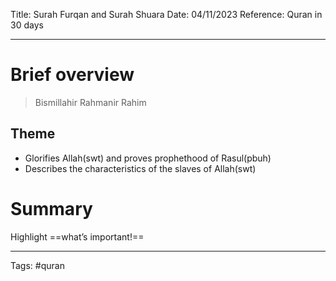 Title: Surah Furqan and Surah Shuara
Date: 04/11/2023
Reference: Quran in 30 days

---

# Brief overview
> Bismillahir Rahmanir Rahim

## Theme
- Glorifies Allah(swt) and proves prophethood of Rasul(pbuh)
- Describes the characteristics of the slaves of Allah(swt)

# Summary
Highlight ==what’s important!==

---
Tags: #quran 